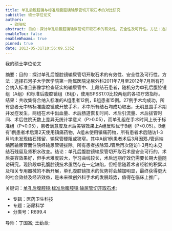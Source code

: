 ```yaml
---
title: 单孔后腹腔镜与标准后腹腔镜输尿管切开取石术的对比研究
subtitle: 硕士学位论文
authors:
  - 欧阳松
abstract: 目的：探讨单孔后腹腔镜输尿管切开取石术的有效性、安全性及可行性。方法：选择石河子大学医学院第一附属医院泌尿外科2011年7月至2012年7月所有符合纳入标准且影像学检查证实的输尿管中、上段结石患者，随机分为单孔后腹腔镜组（A组）和标准后腹腔镜组（B组），使用SPSS17.0比较两组的各项疗效指标。结果：共收集符合纳入标准的A组患者12例，B组患者15例。27例手术均成功，所有患者无中转标准腹腔镜或开放手术，术中所有结石均成功取出，无明显围手术期并发症发生，两组在术中出血量、术后肠道恢复时间、术后引流量、术后拔管时间、术后住院天数上差异无统计学意义（P>0.05），而单孔组在手术时间上长于标准组（P<0.05），患者满意度及术后美容效果上A组反映优于B组（P<0.05）。B组有1例患者术后第2天使用镇痛药物，A组未使用镇痛药物，所有患者术后随访1-3月均未发现结石残留、输尿管梗阻或狭窄。其中A组1例患者术后3月因双J管远端缩回输尿管而住院经输尿管镜拔除。所有患者拔除双J管后再次随访1-3月均未见结石残留及肾积水改变。结论：单孔后腹腔镜输尿管切开取石术是安全可行的，术后美容效果好，但手术难度较大，学习曲线较长，术后远期疗效仍需要长期大量随访研究，现阶段单孔腹腔镜技术虽然存在一定缺陷，但相信随着术者经验的积累以及相关专用器械的不断开展，单孔腹腔镜技术的优势将会越加明显，最终获得更大的社会效益及经济效益，是未来微创外科手术的发展趋势，值得在临床上推广。
enableToc: false
enableWhoami: true
pinned: true
date: 2013-05-31T10:56:09.535Z
---
```

我的硕士学位论文

摘要：目的：探讨单孔后腹腔镜输尿管切开取石术的有效性、安全性及可行性。方法：选择石河子大学医学院第一附属医院泌尿外科2011年7月至2012年7月所有符合纳入标准且影像学检查证实的输尿管中、上段结石患者，随机分为单孔后腹腔镜组（A组）和标准后腹腔镜组（B组），使用SPSS17.0比较两组的各项疗效指标。结果：共收集符合纳入标准的A组患者12例，B组患者15例。27例手术均成功，所有患者无中转标准腹腔镜或开放手术，术中所有结石均成功取出，无明显围手术期并发症发生，两组在术中出血量、术后肠道恢复时间、术后引流量、术后拔管时间、术后住院天数上差异无统计学意义（P>0.05），而单孔组在手术时间上长于标准组（P<0.05），患者满意度及术后美容效果上A组反映优于B组（P<0.05）。B组有1例患者术后第2天使用镇痛药物，A组未使用镇痛药物，所有患者术后随访1-3月均未发现结石残留、输尿管梗阻或狭窄。其中A组1例患者术后3月因双J管远端缩回输尿管而住院经输尿管镜拔除。所有患者拔除双J管后再次随访1-3月均未见结石残留及肾积水改变。结论：单孔后腹腔镜输尿管切开取石术是安全可行的，术后美容效果好，但手术难度较大，学习曲线较长，术后远期疗效仍需要长期大量随访研究，现阶段单孔腹腔镜技术虽然存在一定缺陷，但相信随着术者经验的积累以及相关专用器械的不断开展，单孔腹腔镜技术的优势将会越加明显，最终获得更大的社会效益及经济效益，是未来微创外科手术的发展趋势，值得在临床上推广。 

关键词：[单孔后腹腔镜;]()[标准后腹腔镜;]()[输尿管切开取石术;]()

* 专辑：医药卫生科技
* 专题：泌尿科学
* 分类号：R699.4

导师：丁国富; 王勤章;
